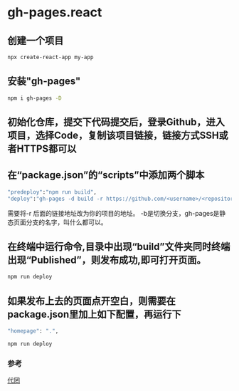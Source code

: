 # gh-pages.react

## 创建一个项目
```sh
npx create-react-app my-app
```
## 安装"gh-pages"
```sh
npm i gh-pages -D
```
## 初始化仓库，提交下代码提交后，登录Github，进入项目，选择Code，复制该项目链接，链接方式SSH或者HTTPS都可以
## 在“package.json”的“scripts”中添加两个脚本
```sh
"predeploy":"npm run build",
"deploy":"gh-pages -d build -r https://github.com/<username>/<repository>.git -b gh-pages"
```
需要将-r 后面的链接地址改为你的项目的地址。
-b是切换分支，gh-pages是静态页面分支的名字，叫什么都可以。
## 在终端中运行命令,目录中出现“build”文件夹同时终端出现“Published”，则发布成功,即可打开页面。
```sh
npm run deploy
```
## 如果发布上去的页面点开空白，则需要在package.json里加上如下配置，再运行下
```sh
"homepage": ".",
```
```sh
npm run deploy
```

### 参考
[代罔](https://juejin.cn/post/7081150936445354014)
